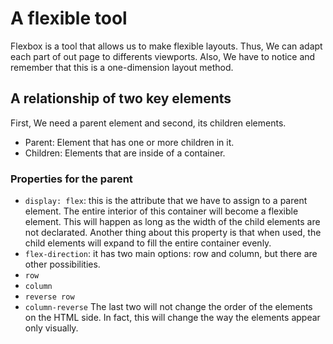 # A flexible tool

Flexbox is a tool that allows us to make flexible layouts. Thus, We can adapt each part of out page to differents viewports.
Also, We have to notice and remember that this is a one-dimension layout method.

## A relationship of two key elements

First, We need a parent element and second, its children elements.  

- Parent: Element that has one or more children in it.
- Children: Elements that are inside of a container.

### Properties for the parent

- `display: flex`: this is the attribute that we have to assign to a parent element. The entire interior of this container will become a flexible element. This will happen as long as the width of the child elements are not declarated.
Another thing about this property is that when used, the child elements will expand to fill the entire container evenly.
- `flex-direction`: it has two main options: row and column, but there are other possibilities.
- `row`
- `column`
- `reverse row`
- `column-reverse`
The last two will not change the order of the elements on the HTML side. In fact, this will change the way the elements appear only visually.  
